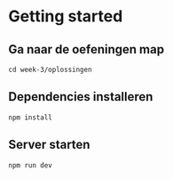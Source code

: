 # Getting started

## Ga naar de oefeningen map

```
cd week-3/oplossingen
```

## Dependencies installeren

```
npm install
```

## Server starten

```
npm run dev
```
